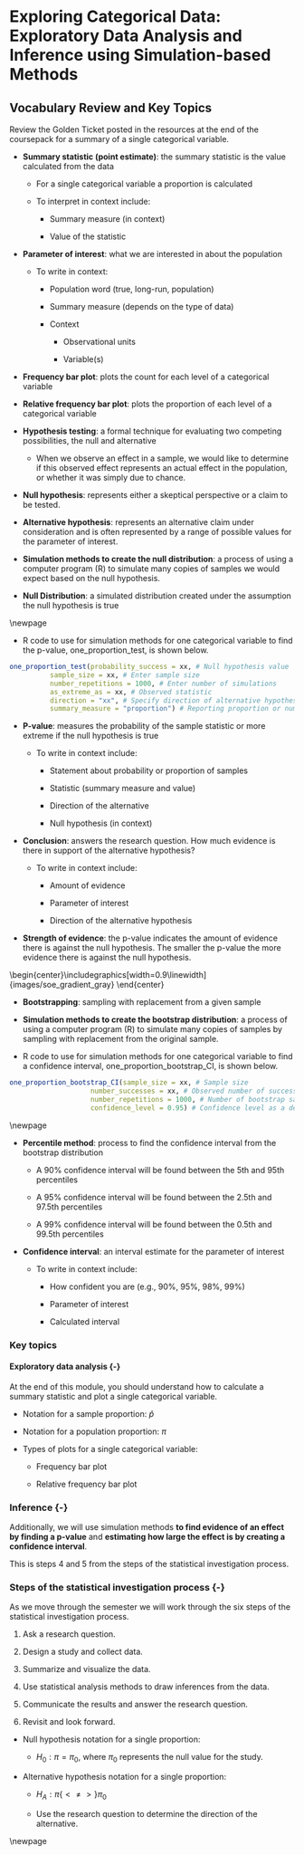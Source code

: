 # Exploring Categorical Data: Exploratory Data Analysis and Inference using Simulation-based Methods

## Vocabulary Review and Key Topics

Review the Golden Ticket posted in the resources at the end of the coursepack for a summary of a single categorical variable.

* **Summary statistic (point estimate)**: the summary statistic is the value calculated from the data 

    * For a single categorical variable a proportion is calculated

    * To interpret in context include:

        - Summary measure (in context)
    
        - Value of the statistic 
    
* **Parameter of interest**: what we are interested in about the population

    * To write in context:

        - Population word (true, long-run, population)

        - Summary measure (depends on the type of data)

        - Context

            - Observational units

            - Variable(s)

* **Frequency bar plot**: plots the count for each level of a categorical variable

* **Relative frequency bar plot**: plots the proportion of each level of a categorical variable

* **Hypothesis testing**:  a formal technique for evaluating two competing possibilities, the null and alternative

    * When we observe an effect in a sample, we would like to determine if this observed effect represents an actual effect in the population, or whether it was simply due to chance.

* **Null hypothesis**: represents either a skeptical perspective or a claim to be tested.  

* **Alternative hypothesis**: represents an alternative claim under consideration and is often represented by a range of possible values for the parameter of interest.

* **Simulation methods to create the null distribution**: a process of using a computer program (R) to simulate many copies of samples we would expect based on the null hypothesis.

* **Null Distribution**: a simulated distribution created under the assumption the null hypothesis is true

\newpage

* R code to use for simulation methods for one categorical variable to find the p-value, one_proportion_test, is shown below.  


``` r
one_proportion_test(probability_success = xx, # Null hypothesis value
          sample_size = xx, # Enter sample size
          number_repetitions = 1000, # Enter number of simulations
          as_extreme_as = xx, # Observed statistic
          direction = "xx", # Specify direction of alternative hypothesis
          summary_measure = "proportion") # Reporting proportion or number of successes?
```

* **P-value**: measures the probability of the sample statistic or more extreme if the null hypothesis is true

    * To write in context include:

        - Statement about probability or proportion of samples
    
        - Statistic (summary measure and value)
    
        - Direction of the alternative 
    
        - Null hypothesis (in context) 

* **Conclusion**: answers the research question.  How much evidence is there in support of the alternative hypothesis?

    * To write in context include:

        - Amount of evidence
    
        - Parameter of interest 
    
        - Direction of the alternative hypothesis
    
* **Strength of evidence**: the p-value indicates the amount of evidence there is against the null hypothesis.  The smaller the p-value the more evidence there is against the null hypothesis.



\begin{center}\includegraphics[width=0.9\linewidth]{images/soe_gradient_gray} \end{center}
    
* **Bootstrapping**: sampling with replacement from a given sample

* **Simulation methods to create the bootstrap distribution**: a process of using a computer program (R) to simulate many copies of samples by sampling with replacement from the original sample.

* R code to use for simulation methods for one categorical variable to find a confidence interval, one_proportion_bootstrap_CI, is shown below. 


``` r
one_proportion_bootstrap_CI(sample_size = xx, # Sample size
                    number_successes = xx, # Observed number of successes
                    number_repetitions = 1000, # Number of bootstrap samples to use
                    confidence_level = 0.95) # Confidence level as a decimal
```

\newpage

* **Percentile method**: process to find the confidence interval from the bootstrap distribution

    * A 90\% confidence interval will be found between the 5th and 95th percentiles

    * A 95\% confidence interval will be found between the 2.5th and 97.5th percentiles

    * A 99\% confidence interval will be found between the 0.5th and 99.5th percentiles

* **Confidence interval**: an interval estimate for the parameter of interest

    * To write in context include:

        - How confident you are (e.g., 90%, 95%, 98%, 99%)
    
        - Parameter of interest
    
        - Calculated interval

### Key topics

#### Exploratory data analysis {-}

At the end of this module, you should understand how to calculate a summary statistic and plot a single categorical variable.  

* Notation for a sample proportion: $\hat{p}$

* Notation for a population proportion: $\pi$

* Types of plots for a single categorical variable:

    * Frequency bar plot
    
    * Relative frequency bar plot

### Inference {-}

Additionally, we will use simulation methods **to find evidence of an effect by finding a p-value** and **estimating how large the effect is by creating a confidence interval**.

This is steps 4 and 5 from the steps of the statistical investigation process.

### Steps of the statistical investigation process {-}

As we move through the semester we will work through the six steps of the statistical investigation process.  

1. Ask a research question.

2. Design a study and collect data. 

3. Summarize and visualize the data. 

4. Use statistical analysis methods to draw inferences from the data. 

5. Communicate the results and answer the research question. 

6. Revisit and look forward.

* Null hypothesis notation for a single proportion:

    * $H_0: \pi = \pi_0$, where $\pi_0$ represents the null value for the study.

* Alternative hypothesis notation for a single proportion:

    * $H_A: \pi \{< \ne > \} \pi_0$
    
    * Use the research question to determine the direction of the alternative.

\newpage
